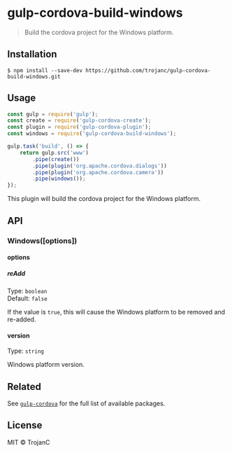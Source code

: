 # gulp-cordova-build-windows

> Build the cordova project for the Windows platform.


## Installation

```
$ npm install --save-dev https://github.com/trojanc/gulp-cordova-build-windows.git
```


## Usage

```js
const gulp = require('gulp');
const create = require('gulp-cordova-create');
const plugin = require('gulp-cordova-plugin');
const windows = require('gulp-cordova-build-windows');

gulp.task('build', () => {
    return gulp.src('www')
        .pipe(create())
        .pipe(plugin('org.apache.cordova.dialogs'))
        .pipe(plugin('org.apache.cordova.camera'))
        .pipe(windows());
});
```

This plugin will build the cordova project for the Windows platform.


## API

### Windows([options])

#### options

##### reAdd

Type: `boolean`  
Default: `false`

If the value is `true`, this will cause the Windows platform to be removed and re-added.

#### version

Type: `string`

Windows platform version.


## Related

See [`gulp-cordova`](https://github.com/SamVerschueren/gulp-cordova) for the full list of available packages.


## License

MIT © TrojanC
